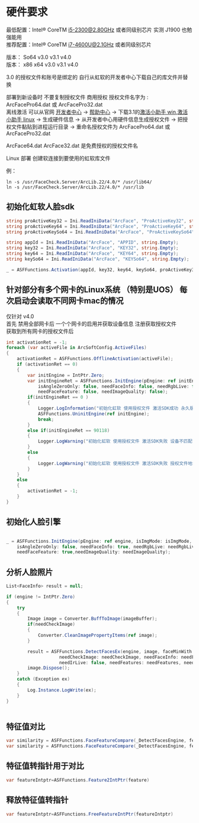 ﻿# 硬件要求
最低配置：Intel® CoreTM i5-2300@2.80GHz 或者同级别芯片 实测 J1900 也勉强能用<br/>
推荐配置：Intel® CoreTM i7-4600U@2.1GHz 或者同级别芯片<br/>

版本： So64  v3.0 v3.1 v4.0<br/>
版本： x86 x64 v3.0 v3.1 v4.0<br/>

3.0 的授权文件和账号是绑定的 自行从虹软的开发者中心下载自己的库文件并替换



部署到新设备时 不要复制授权文件
商用授权 授权文件名字为 : ArcFacePro64.dat  或  ArcFacePro32.dat <br/>
离线激活 可以从官网 [开发者中心](https://ai.arcsoft.com.cn/ucenter/resource/build/index.html#/login)  -> [帮助中心](https://ai.arcsoft.com.cn/ucenter/resource/build/index.html#/help) -> 下载3.1的[激活小助手 win](https://ai.arcsoft.com.cn/ucenter/uploadFiles/winv2.zip),[激活小助手 linux](https://ai.arcsoft.com.cn/ucenter/uploadFiles/linuxv2.zip) -> 生成硬件信息 -> 从开发者中心用硬件信息生成授权文件
-> 把授权文件黏贴到进程运行目录 -> 重命名授权文件为 ArcFacePro64.dat 或 ArcFacePro32.dat

ArcFace64.dat ArcFace32.dat   是免费授权的授权文件名

Linux 部署
创建软连接到要使用的虹软库文件

例：
```
ln -s /usr/FaceCheck.Server/ArcLib.22/4.0/* /usr/lib64/
ln -s /usr/FaceCheck.Server/ArcLib.22/4.0/* /usr/lib
```

## 初始化虹软人脸sdk
````csharp
string proActiveKey32 = Ini.ReadIniData("ArcFace", "ProActiveKey32", string.Empty);
string proActiveKey64 = Ini.ReadIniData("ArcFace", "ProActiveKey64", string.Empty);
string proActiveKeySo64 = Ini.ReadIniData("ArcFace", "ProActiveKeySo64", string.Empty);

string appId = Ini.ReadIniData("ArcFace", "APPID", string.Empty);
string key32 = Ini.ReadIniData("ArcFace", "KEY32", string.Empty);
string key64 = Ini.ReadIniData("ArcFace", "KEY64", string.Empty);
string keySo64 = Ini.ReadIniData("ArcFace", "KEYSo64", string.Empty);

_ = ASFFunctions.Activation(appId, key32, key64, keySo64, proActiveKey32, proActiveKey64, proActiveKeySo64);
````

## 针对部分有多个网卡的Linux系统 （特别是UOS） 每次启动会读取不同网卡mac的情况
仅针对 v4.0 </br>
首先 禁用全部网卡后 一个个网卡的启用并获取设备信息 注册获取授权文件 </br>
获取到所有网卡的授权文件后
````csharp
int activationRet = -1;
foreach (var activeFile in ArcSoftConfig.ActiveFiles)
{
    activationRet = ASFFunctions.OfflineActivation(activeFile);
    if (activationRet == 0)
    {
        var initEngine = IntPtr.Zero;
        var initEngineRet = ASFFunctions.InitEngine(pEngine: ref initEngine, isImgMode: true, faceMaxNum: 0,
            isAngleZeroOnly: false, needFaceInfo: false, needRgbLive: false, needIrLive: false,
            needFaceFeature: false, needImageQuality: false);
        if(initEngineRet == 0 )
        {
            Logger.LogInformation("初始化虹软 使用授权文件 激活SDK成功 永久版:true  授权文件地址:{activeFile}", activeFile);
            ASFFunctions.UninitEngine(ref initEngine);
            break;
        }
        else if(initEngineRet == 90118)
        {
            Logger.LogWarning("初始化虹软 使用授权文件 激活SDK失败 设备不匹配 授权文件地址:{activeFile}", activeFile);
        }
        else
        {
            Logger.LogWarning("初始化虹软 使用授权文件 激活SDK失败 授权文件地址:{activeFile}  {initEngineRet}", activeFile, initEngineRet);
        }
    }
    else
    {
        activationRet = -1;
    }
}
````

## 初始化人脸引擎
````csharp

_ = ASFFunctions.InitEngine(pEngine: ref engine, isImgMode: isImgMode, faceMaxNum: maxFaceNum,
    isAngleZeroOnly: false, needFaceInfo: true, needRgbLive: needRgbLive, needIrLive: false,
    needFaceFeature: true,needImageQuality: needImageQuality);
````
## 分析人脸照片
````csharp
List<FaceInfo> result = null;

if (engine != IntPtr.Zero)
{
    try
    {
        Image image = Converter.BuffToImage(imageBuffer);
        if(needCheckImage)
        {
            Converter.CleanImagePropertyItems(ref image);
        }

        result = ASFFunctions.DetectFacesEx(engine, image, faceMinWith: minWidth,
                    needCheckImage: needCheckImage, needFaceInfo: needFaceInfo, needRgbLive: needRgbLive,
                    needIrLive: false, needFeatures: needFeatures, needImageQuality: needImageQuality);
        image.Dispose();
    }
    catch (Exception ex)
    {
        Log.Instance.LogWrite(ex);
    }
}
            
````
## 特征值对比
````csharp
var similarity = ASFFunctions.FaceFeatureCompare(_DetectFacesEngine, feature1, feature2, ASFFunctions.IsPro && isIdcardCompare);
var similarity = ASFFunctions.FaceFeatureCompare(_DetectFacesEngine, featureIntptr1, featureIntptr2, ASFFunctions.IsPro && isIdcardCompare);
````
## 特征值转指针用于对比
````csharp 
var featureIntptr=ASFFunctions.Feature2IntPtr(feature)
````
## 释放特征值转指针
````csharp 
var featureIntptr=ASFFunctions.FreeFeatureIntPtr(featureIntptr)
````

